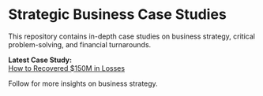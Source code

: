 # Strategic Business Case Studies  
This repository contains in-depth case studies on business strategy, critical problem-solving, and financial turnarounds.  

**Latest Case Study:**  
[How to Recovered $150M in Losses](https://github.com/phoenix5five/business-case-studies/blob/main/strategic_case_study.md)  

Follow for more insights on business strategy.  
